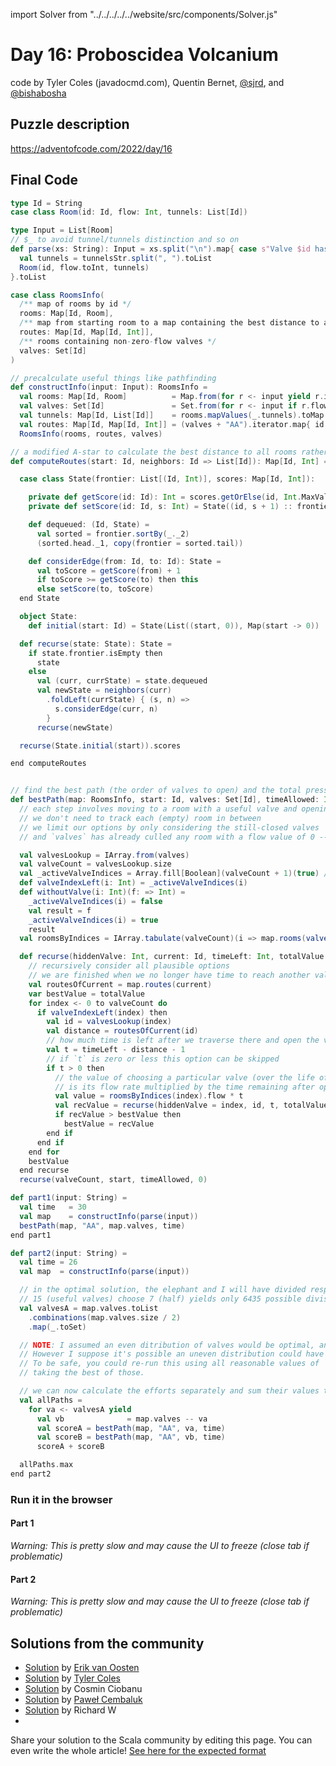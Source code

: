 import Solver from "../../../../../website/src/components/Solver.js"

# Day 16: Proboscidea Volcanium
code by Tyler Coles (javadocmd.com), Quentin Bernet, [@sjrd](https://github.com/sjrd), and [@bishabosha](https://github.com/bishabosha)

## Puzzle description

https://adventofcode.com/2022/day/16

## Final Code
```scala
type Id = String
case class Room(id: Id, flow: Int, tunnels: List[Id])

type Input = List[Room]
// $_ to avoid tunnel/tunnels distinction and so on
def parse(xs: String): Input = xs.split("\n").map{ case s"Valve $id has flow rate=$flow; tunnel$_ lead$_ to valve$_ $tunnelsStr" =>
  val tunnels = tunnelsStr.split(", ").toList
  Room(id, flow.toInt, tunnels)
}.toList

case class RoomsInfo(
  /** map of rooms by id */
  rooms: Map[Id, Room],
  /** map from starting room to a map containing the best distance to all other rooms */
  routes: Map[Id, Map[Id, Int]],
  /** rooms containing non-zero-flow valves */
  valves: Set[Id]
)

// precalculate useful things like pathfinding
def constructInfo(input: Input): RoomsInfo =
  val rooms: Map[Id, Room]          = Map.from(for r <- input yield r.id -> r)
  val valves: Set[Id]               = Set.from(for r <- input if r.flow > 0 yield r.id)
  val tunnels: Map[Id, List[Id]]    = rooms.mapValues(_.tunnels).toMap
  val routes: Map[Id, Map[Id, Int]] = (valves + "AA").iterator.map{ id => id -> computeRoutes(id, tunnels) }.toMap
  RoomsInfo(rooms, routes, valves)

// a modified A-star to calculate the best distance to all rooms rather then the best path to a single room
def computeRoutes(start: Id, neighbors: Id => List[Id]): Map[Id, Int] =

  case class State(frontier: List[(Id, Int)], scores: Map[Id, Int]):

    private def getScore(id: Id): Int = scores.getOrElse(id, Int.MaxValue)
    private def setScore(id: Id, s: Int) = State((id, s + 1) :: frontier, scores + (id -> s))

    def dequeued: (Id, State) =
      val sorted = frontier.sortBy(_._2)
      (sorted.head._1, copy(frontier = sorted.tail))

    def considerEdge(from: Id, to: Id): State =
      val toScore = getScore(from) + 1
      if toScore >= getScore(to) then this
      else setScore(to, toScore)
  end State

  object State:
    def initial(start: Id) = State(List((start, 0)), Map(start -> 0))

  def recurse(state: State): State =
    if state.frontier.isEmpty then
      state
    else
      val (curr, currState) = state.dequeued
      val newState = neighbors(curr)
        .foldLeft(currState) { (s, n) =>
          s.considerEdge(curr, n)
        }
      recurse(newState)

  recurse(State.initial(start)).scores

end computeRoutes


// find the best path (the order of valves to open) and the total pressure released by taking it
def bestPath(map: RoomsInfo, start: Id, valves: Set[Id], timeAllowed: Int): Int =
  // each step involves moving to a room with a useful valve and opening it
  // we don't need to track each (empty) room in between
  // we limit our options by only considering the still-closed valves
  // and `valves` has already culled any room with a flow value of 0 -- no point in considering these rooms!

  val valvesLookup = IArray.from(valves)
  val valveCount = valvesLookup.size
  val _activeValveIndices = Array.fill[Boolean](valveCount + 1)(true) // add an extra valve for the initial state
  def valveIndexLeft(i: Int) = _activeValveIndices(i)
  def withoutValve(i: Int)(f: => Int) =
    _activeValveIndices(i) = false
    val result = f
    _activeValveIndices(i) = true
    result
  val roomsByIndices = IArray.tabulate(valveCount)(i => map.rooms(valvesLookup(i)))

  def recurse(hiddenValve: Int, current: Id, timeLeft: Int, totalValue: Int): Int = withoutValve(hiddenValve):
    // recursively consider all plausible options
    // we are finished when we no longer have time to reach another valve or all valves are open
    val routesOfCurrent = map.routes(current)
    var bestValue = totalValue
    for index <- 0 to valveCount do
      if valveIndexLeft(index) then
        val id = valvesLookup(index)
        val distance = routesOfCurrent(id)
        // how much time is left after we traverse there and open the valve?
        val t = timeLeft - distance - 1
        // if `t` is zero or less this option can be skipped
        if t > 0 then
          // the value of choosing a particular valve (over the life of our simulation)
          // is its flow rate multiplied by the time remaining after opening it
          val value = roomsByIndices(index).flow * t
          val recValue = recurse(hiddenValve = index, id, t, totalValue + value)
          if recValue > bestValue then
            bestValue = recValue
        end if
      end if
    end for
    bestValue
  end recurse
  recurse(valveCount, start, timeAllowed, 0)

def part1(input: String) =
  val time   = 30
  val map    = constructInfo(parse(input))
  bestPath(map, "AA", map.valves, time)
end part1

def part2(input: String) =
  val time = 26
  val map  = constructInfo(parse(input))

  // in the optimal solution, the elephant and I will have divided responsibility for switching the valves
  // 15 (useful valves) choose 7 (half) yields only 6435 possible divisions which is a reasonable search space!
  val valvesA = map.valves.toList
    .combinations(map.valves.size / 2)
    .map(_.toSet)

  // NOTE: I assumed an even ditribution of valves would be optimal, and that turned out to be true.
  // However I suppose it's possible an uneven distribution could have been optimal for some graphs.
  // To be safe, you could re-run this using all reasonable values of `n` for `combinations` (1 to 7) and
  // taking the best of those.

  // we can now calculate the efforts separately and sum their values to find the best
  val allPaths =
    for va <- valvesA yield
      val vb              = map.valves -- va
      val scoreA = bestPath(map, "AA", va, time)
      val scoreB = bestPath(map, "AA", vb, time)
      scoreA + scoreB

  allPaths.max
end part2
```

### Run it in the browser

#### Part 1

*Warning: This is pretty slow and may cause the UI to freeze (close tab if problematic)*

<Solver puzzle="day16-part1" year="2022"/>

#### Part 2

*Warning: This is pretty slow and may cause the UI to freeze (close tab if problematic)*

<Solver puzzle="day16-part2" year="2022"/>

## Solutions from the community

- [Solution](https://github.com/erikvanoosten/advent-of-code/blob/main/src/main/scala/nl/grons/advent/y2022/Day16.scala) by [Erik van Oosten](https://github.com/erikvanoosten)
- [Solution](https://gist.github.com/JavadocMD/ad657672282b2b547334f10bd15d3066) by [Tyler Coles](https://github.com/JavadocMD)
- [Solution](https://github.com/cosminci/advent-of-code/blob/master/src/main/scala/com/github/cosminci/aoc/_2022/Day16.scala) by Cosmin Ciobanu
- [Solution](https://github.com/AvaPL/Advent-of-Code-2022/tree/main/src/main/scala/day16) by [Paweł Cembaluk](https://github.com/AvaPL)
- [Solution](https://github.com/w-r-z-k/aoc2022/blob/main/src/main/scala/Day16.scala) by Richard W
-

Share your solution to the Scala community by editing this page.
You can even write the whole article! [See here for the expected format](https://github.com/scalacenter/scala-advent-of-code/discussions/424)
